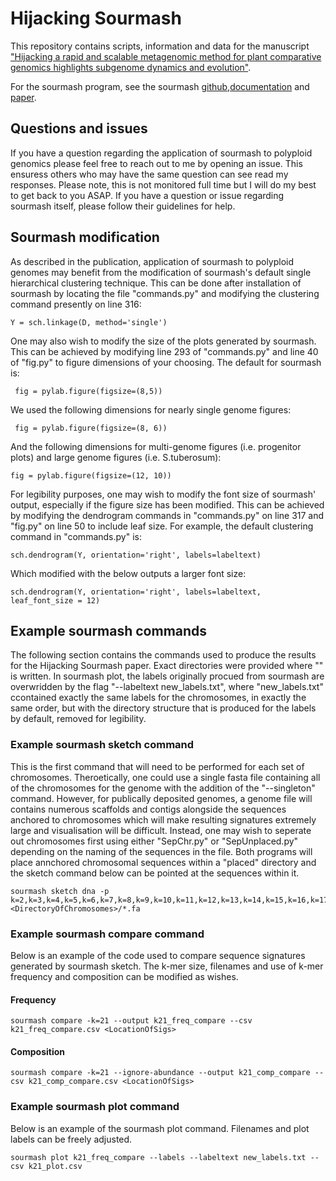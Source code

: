 # Hijacking Sourmash

This repository contains scripts, information and data for the manuscript ["Hijacking a rapid and scalable metagenomic method for plant comparative genomics highlights subgenome dynamics and evolution"](https://bsapubs.onlinelibrary.wiley.com/doi/full/10.1002/aps3.11581). 

For the sourmash program, see the sourmash [github](https://github.com/sourmash-bio/sourmash),[documentation](https://sourmash.readthedocs.io/en/latest/) and [paper](https://www.ncbi.nlm.nih.gov/pmc/articles/PMC6720031/).

## Questions and issues
If you have a question regarding the application of sourmash to polyploid genomics please feel free to reach out to me by opening an issue. This ensuress others who may have the same question can see read my responses. Please note, this is not monitored full time but I will do my best to get back to you ASAP.
If you have a question or issue regarding sourmash itself, please follow their guidelines for help.

## Sourmash modification

As described in the publication, application of sourmash to polyploid genomes may benefit from the modification of sourmash's default single hierarchical clustering technique. This can be done after installation of sourmash by locating the file "commands.py" and modifying the clustering command presently on line 316:

```
Y = sch.linkage(D, method='single')
```

One may also wish to modify the size of the plots generated by sourmash. This can be achieved by modifying line 293 of "commands.py" and line 40 of "fig.py" to figure dimensions of your choosing. The default for sourmash is:

```
 fig = pylab.figure(figsize=(8,5))
```
We used the following dimensions for nearly single genome figures:
```
 fig = pylab.figure(figsize=(8, 6))
```

And the following dimensions for multi-genome figures (i.e. progenitor plots) and large genome figures (i.e. S.tuberosum):

```
fig = pylab.figure(figsize=(12, 10))
```

For legibility purposes, one may wish to modify the font size of sourmash' output, especially if the figure size has been modified. This can be achieved by modifying the dendrogram commands in "commands.py" on line 317 and "fig.py" on line 50 to include leaf size. For example, the default clustering command in "commands.py" is:

```
sch.dendrogram(Y, orientation='right', labels=labeltext)
```

Which modified with the below outputs a larger font size:

```
sch.dendrogram(Y, orientation='right', labels=labeltext,  leaf_font_size = 12)
```

## Example sourmash commands 

The following section contains the commands used to produce the results for the Hijacking Sourmash paper. Exact directories were provided where "<DirectoryOfChromosomes>" is written. In sourmash plot, the labels originally procued from sourmash are overwridden by the flag "--labeltext new_labels.txt", where "new_labels.txt" ccontained exactly the same labels for the chromosomes, in exactly the same order, but with the directory structure that is produced for the labels by default, removed for legibility. 

### Example sourmash sketch command

This is the first command that will need to be performed for each set of chromosomes. Theroetically, one could use a single fasta file containing all of the chromosomes for the genome with the addition of the "--singleton" command. However, for publically deposited genomes, a genome file will contains numerous scaffolds and contigs alongside the sequences anchored to chromosomes which will make resulting signatures extremely large and visualisation will be difficult. Instead, one may wish to seperate out chromosomes first using either "SepChr.py" or "SepUnplaced.py" depending on the naming of the sequences in the file. Both programs will place annchored chromosomal sequences within a "placed" directory and the sketch command below can be pointed at the sequences within it. 

```
sourmash sketch dna -p k=2,k=3,k=4,k=5,k=6,k=7,k=8,k=9,k=10,k=11,k=12,k=13,k=14,k=15,k=16,k=17,k=18,k=19,k=20,k=21,k=31,k=41,k=51,k=61,abund  <DirectoryOfChromosomes>/*.fa

```
### Example sourmash compare command

Below is an example of the code used to compare sequence signatures generated by sourmash sketch. The k-mer size, filenames and use of k-mer frequency and composition can be modified as wishes.

#### Frequency

```
sourmash compare -k=21 --output k21_freq_compare --csv k21_freq_compare.csv <LocationOfSigs>
```
#### Composition
```
sourmash compare -k=21 --ignore-abundance --output k21_comp_compare --csv k21_comp_compare.csv <LocationOfSigs>
```

### Example sourmash plot command

Below is an example of the sourmash plot command. Filenames and plot labels can be freely adjusted.

```
sourmash plot k21_freq_compare --labels --labeltext new_labels.txt --csv k21_plot.csv
```



